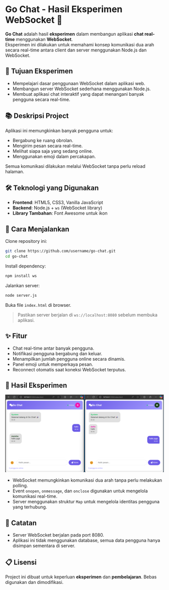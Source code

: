 
# Go Chat - Hasil Eksperimen WebSocket 🚀

**Go Chat** adalah hasil **eksperimen** dalam membangun aplikasi **chat real-time** menggunakan **WebSocket**.  
Eksperimen ini dilakukan untuk memahami konsep komunikasi dua arah secara real-time antara client dan server menggunakan Node.js dan WebSocket.

## 🎯 Tujuan Eksperimen

- Mempelajari dasar penggunaan WebSocket dalam aplikasi web.
- Membangun server WebSocket sederhana menggunakan Node.js.
- Membuat aplikasi chat interaktif yang dapat menangani banyak pengguna secara real-time.

## 📚 Deskripsi Project

Aplikasi ini memungkinkan banyak pengguna untuk:

- Bergabung ke ruang obrolan.
- Mengirim pesan secara real-time.
- Melihat siapa saja yang sedang online.
- Menggunakan emoji dalam percakapan.

Semua komunikasi dilakukan melalui WebSocket tanpa perlu reload halaman.

## 🛠️ Teknologi yang Digunakan

- **Frontend**: HTML5, CSS3, Vanilla JavaScript
- **Backend**: Node.js + `ws` (WebSocket library)
- **Library Tambahan**: Font Awesome untuk ikon

## 🚀 Cara Menjalankan

Clone repository ini:

```bash
git clone https://github.com/username/go-chat.git
cd go-chat
```

Install dependency:

```bash
npm install ws
```

Jalankan server:

```bash
node server.js
```

Buka file `index.html` di browser.

> Pastikan server berjalan di `ws://localhost:8080` sebelum membuka aplikasi.

## ✨ Fitur

- Chat real-time antar banyak pengguna.
- Notifikasi pengguna bergabung dan keluar.
- Menampilkan jumlah pengguna online secara dinamis.
- Panel emoji untuk memperkaya pesan.
- Reconnect otomatis saat koneksi WebSocket terputus.

## 📖 Hasil Eksperimen

![Alt Text](websocket.png)

- WebSocket memungkinkan komunikasi dua arah tanpa perlu melakukan polling.
- Event `onopen`, `onmessage`, dan `onclose` digunakan untuk mengelola komunikasi real-time.
- Server menggunakan struktur `Map` untuk mengelola identitas pengguna yang terhubung.

## 📜 Catatan

- Server WebSocket berjalan pada port 8080.
- Aplikasi ini tidak menggunakan database, semua data pengguna hanya disimpan sementara di server.

## 📋 Lisensi

Project ini dibuat untuk keperluan **eksperimen** dan **pembelajaran**. Bebas digunakan dan dimodifikasi.



